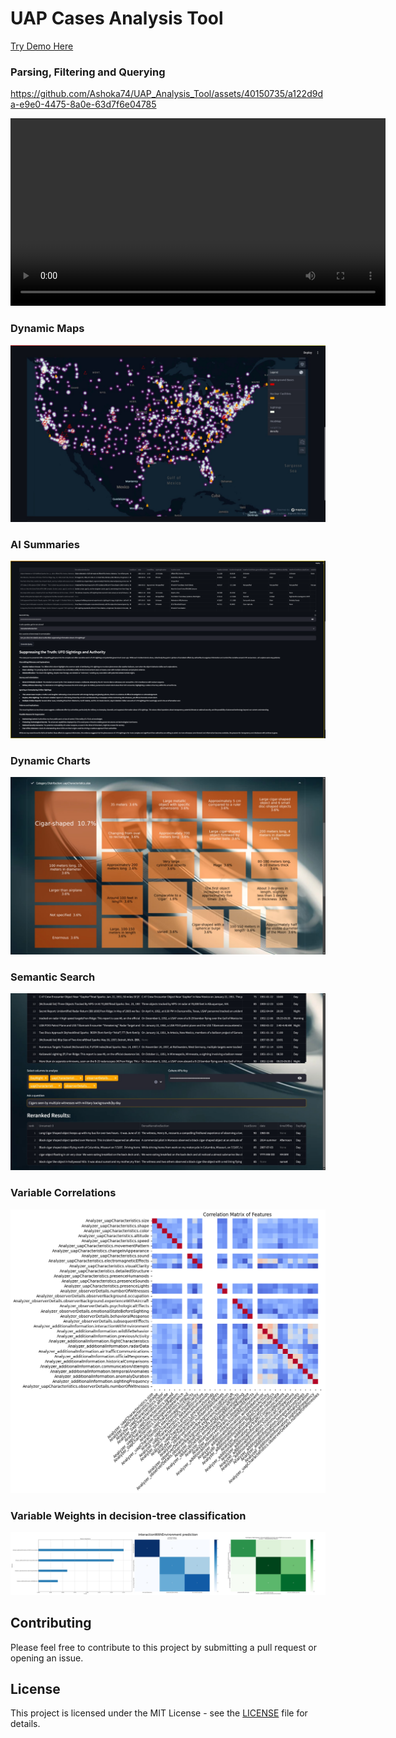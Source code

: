 <h1>UAP Cases Analysis Tool</h1>

[Try Demo Here](https://huggingface.co/spaces/Ashoka74/UFOSINT)

<h3>Parsing, Filtering and Querying</h3>

https://github.com/Ashoka74/UAP_Analysis_Tool/assets/40150735/a122d9da-e9e0-4475-8a0e-63d7f6e04785



<video width="600" controls>
  <source src="https://youtu.be/AaNEORiyyA8?si=w-4TFW-vvccnH7uD" type="video/mp4">
  Your browser does not support the video tag.
</video>

<h3> Dynamic Maps </h3>

![Dynamic Map](IMG-20240718-WA0000.jpg?raw=true "Dynamic Map")

<h3> AI Summaries </h3>

![Parsing, Filtering and Querying](UFO_APP_SCREENSHOT.png?raw=true "Parsing, Filtering and Querying")

<h3> Dynamic Charts </h3>

![Dynamic Visualizations](IMG-20240718-WA0003.jpg?raw=true "Dynamic Visualizations")
</br>

<h3> Semantic Search </h3>

![SemSearch](IMG-20240718-WA0001.jpg?raw=true "Semantic Search")


<h3>Variable Correlations</h3>

![Variable Correlations](corr_grouped_features.png?raw=true "Correlation of Variables")</br>
<h3>Variable Weights in decision-tree classification</h3> 

![Analysis of Variable importances](Analyzer_additionalInformation.interactionWithEnvironment_0.75_prediction_XGB.jpeg?raw=true "Variable weights for decision-tree classification")

## Contributing

Please feel free to contribute to this project by submitting a pull request or opening an issue.

## License

This project is licensed under the MIT License - see the [LICENSE](LICENSE) file for details.
